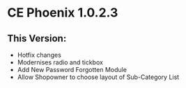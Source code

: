 # CE Phoenix 1.0.2.3
## This Version:
* Hotfix changes
* Modernises radio and tickbox
* Add New Password Forgotten Module
* Allow Shopowner to choose layout of Sub-Category List